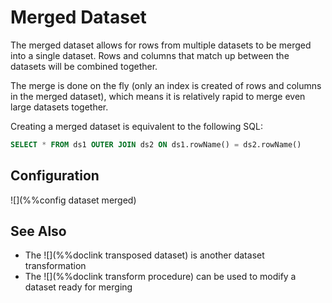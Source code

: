 # Merged Dataset

The merged dataset allows for rows from multiple datasets to be merged into a
single dataset.  Rows and columns that match up between the datasets will be
combined together.

The merge is done on the fly (only an index is created of rows and columns
in the merged dataset), which means it is relatively rapid to merge even
large datasets together.

Creating a merged dataset is equivalent to the following SQL:

```sql
SELECT * FROM ds1 OUTER JOIN ds2 ON ds1.rowName() = ds2.rowName()
```

## Configuration

![](%%config dataset merged)

## See Also

* The ![](%%doclink transposed dataset) is another dataset transformation
* The ![](%%doclink transform procedure) can be used to modify a dataset ready for merging
